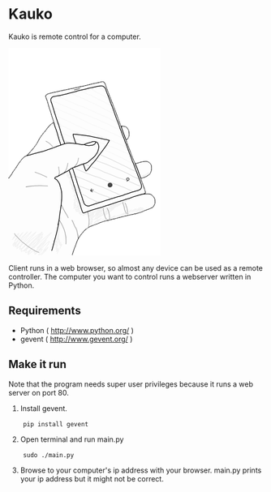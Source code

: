Kauko
=====

Kauko is remote control for a computer.

![LOGO](https://github.com/kimmobrunfeldt/kauko/raw/master/static/img/kauko.png)

Client runs in a web browser, so almost any device can be used as a remote controller.
The computer you want to control runs a webserver written in Python.

Requirements
------------

- Python ( http://www.python.org/ )
- gevent ( http://www.gevent.org/ )

Make it run
-----------

Note that the program needs super user privileges because it runs a web server on port 80.

1. Install gevent.

```
    pip install gevent
```

2. Open terminal and run main.py

```
    sudo ./main.py
```

3. Browse to your computer's ip address with your browser.
   main.py prints your ip address but it might not be correct.
